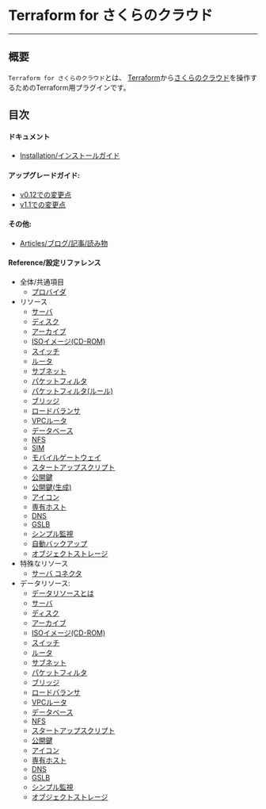 # Terraform for さくらのクラウド

---

## 概要

`Terraform for さくらのクラウド`とは、
[Terraform](https://terraform.io)から[さくらのクラウド](http://cloud.sakura.ad.jp)を操作するためのTerraform用プラグインです。  


## 目次

#### ドキュメント
- [Installation/インストールガイド](installation/)

#### アップグレードガイド:

- [v0.12での変更点](upgrade_to_v012/)
- [v1.1での変更点](upgrade_to_v11/)
      
#### その他:

- [Articles/ブログ/記事/読み物](articles/)

####  Reference/設定リファレンス
- 全体/共通項目
    - [プロバイダ](configuration/provider/)
- リソース
    - [サーバ](configuration/resources/server/)
    - [ディスク](configuration/resources/disk/)
    - [アーカイブ](configuration/resources/archive/)
    - [ISOイメージ(CD-ROM)](configuration/resources/cdrom/)
    - [スイッチ](configuration/resources/switch/)
    - [ルータ](configuration/resources/internet/)
    - [サブネット](configuration/resources/subnet/)
    - [パケットフィルタ](configuration/resources/packet_filter/)
    - [パケットフィルタ(ルール)](configuration/resources/packet_filter_rule/)
    - [ブリッジ](configuration/resources/bridge/)
    - [ロードバランサ](configuration/resources/load_balancer/)
    - [VPCルータ](configuration/resources/vpc_router/)
    - [データベース](configuration/resources/database/)
    - [NFS](configuration/resources/nfs/)
    - [SIM](configuration/resources/sim/)
    - [モバイルゲートウェイ](configuration/resources/mobile_gateway/)
    - [スタートアップスクリプト](configuration/resources/note/)
    - [公開鍵](configuration/resources/ssh_key/)
    - [公開鍵(生成)](configuration/resources/ssh_key_gen/)
    - [アイコン](configuration/resources/icon/)
    - [専有ホスト](configuration/resources/private_host/)
    - [DNS](configuration/resources/dns/)
    - [GSLB](configuration/resources/gslb/)
    - [シンプル監視](configuration/resources/simple_monitor/)
    - [自動バックアップ](configuration/resources/auto_backup/)
    - [オブジェクトストレージ](configuration/resources/bucket_object/)
- 特殊なリソース
    - [サーバ コネクタ](configuration/resources/server_connector)
- データリソース:
    - [データリソースとは](configuration/resources/data_resource)
    - [サーバ](configuration/resources/data/server)
    - [ディスク](configuration/resources/data/disk)
    - [アーカイブ](configuration/resources/data/archive)
    - [ISOイメージ(CD-ROM)](configuration/resources/data/cdrom)
    - [スイッチ](configuration/resources/data/switch)
    - [ルータ](configuration/resources/data/internet)
    - [サブネット](configuration/resources/data/subnet)
    - [パケットフィルタ](configuration/resources/data/packet_filter)
    - [ブリッジ](configuration/resources/data/bridge)
    - [ロードバランサ](configuration/resources/data/load_balancer)
    - [VPCルータ](configuration/resources/data/vpc_router/)
    - [データベース](configuration/resources/data/database)
    - [NFS](configuration/resources/data/nfs)
    - [スタートアップスクリプト](configuration/resources/data/note)
    - [公開鍵](configuration/resources/data/ssh_key)
    - [アイコン](configuration/resources/data/icon)
    - [専有ホスト](configuration/resources/data/private_host)
    - [DNS](configuration/resources/data/dns)
    - [GSLB](configuration/resources/data/gslb)
    - [シンプル監視](configuration/resources/data/simple_monitor)
    - [オブジェクトストレージ](configuration/resources/data/bucket_object)
  
